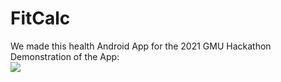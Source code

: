 # FitCalc
We made this health Android App for the 2021 GMU Hackathon  
Demonstration of the App:  
![](Demo.gif)
